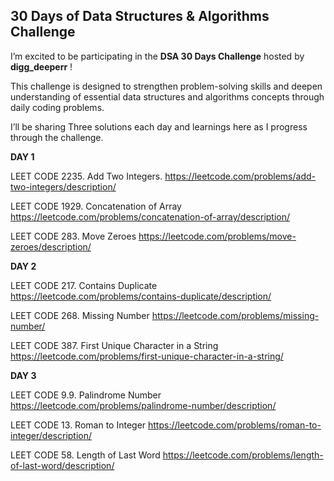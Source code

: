 
## 30 Days of Data Structures & Algorithms Challenge

I’m excited to be participating in the **DSA 30 Days Challenge** hosted by **digg_deeperr** ! 

This challenge is designed to strengthen problem-solving skills and deepen understanding of essential data structures and algorithms concepts through daily coding problems.

I’ll be sharing Three solutions each day  and learnings here as I progress through the challenge.

**DAY 1** 


LEET CODE 2235. Add Two Integers.
https://leetcode.com/problems/add-two-integers/description/

LEET CODE 1929. Concatenation of Array
https://leetcode.com/problems/concatenation-of-array/description/

LEET CODE 283. Move Zeroes
https://leetcode.com/problems/move-zeroes/description/

**DAY 2**


LEET CODE  217. Contains Duplicate
https://leetcode.com/problems/contains-duplicate/description/

LEET CODE 268. Missing Number
https://leetcode.com/problems/missing-number/

LEET CODE 387. First Unique Character in a String
https://leetcode.com/problems/first-unique-character-in-a-string/


**DAY 3**

LEET CODE 9.9. Palindrome Number
https://leetcode.com/problems/palindrome-number/description/

LEET CODE 13. Roman to Integer
https://leetcode.com/problems/roman-to-integer/description/

LEET CODE 58. Length of Last Word
https://leetcode.com/problems/length-of-last-word/description/

